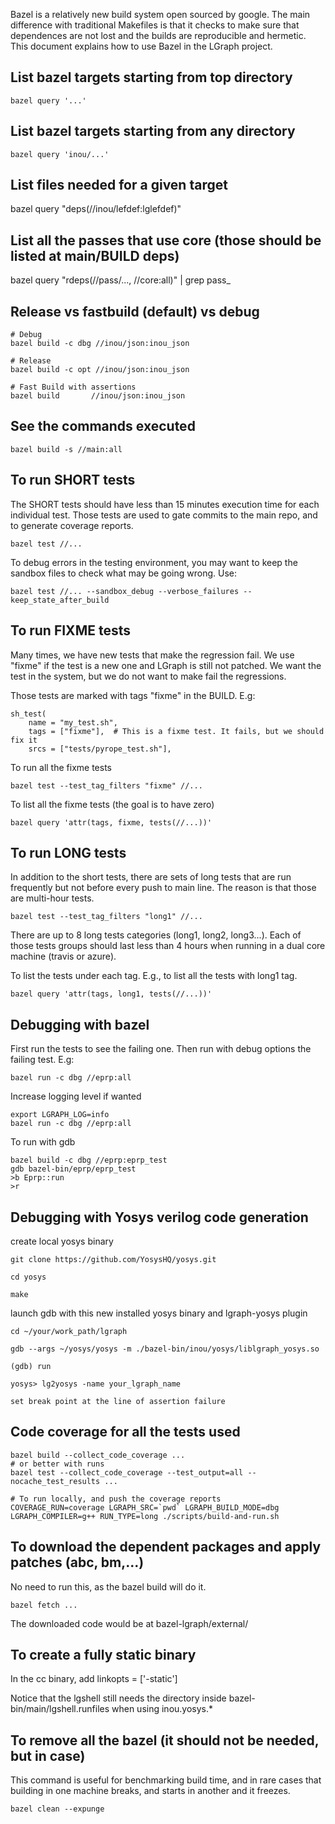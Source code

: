 
Bazel is a relatively new build system open sourced by google. The main difference
with traditional Makefiles is that it checks to make sure that dependences are not
lost and the builds are reproducible and hermetic. This document explains how
to use Bazel in the LGraph project.

## List bazel targets starting from top directory

    bazel query '...'

## List bazel targets starting from any directory

    bazel query 'inou/...'

## List files needed for a given target

   bazel query "deps(//inou/lefdef:lglefdef)"

## List all the passes that use core (those should be listed at main/BUILD deps)

   bazel query "rdeps(//pass/..., //core:all)" | grep pass_

## Release vs fastbuild (default) vs debug

    # Debug
    bazel build -c dbg //inou/json:inou_json

    # Release
    bazel build -c opt //inou/json:inou_json

    # Fast Build with assertions
    bazel build       //inou/json:inou_json

## See the commands executed

    bazel build -s //main:all

## To run SHORT tests

The SHORT tests should have less than 15 minutes execution time for each
individual test. Those tests are used to gate commits to the main repo,
and to generate coverage reports.

    bazel test //...

To debug errors in the testing environment, you may want to keep the sandbox
files to check what may be going wrong. Use:

    bazel test //... --sandbox_debug --verbose_failures --keep_state_after_build

## To run FIXME tests

Many times, we have new tests that make the regression fail. We use "fixme" if
the test is a new one and LGraph is still not patched. We want the test in the system,
but we do not want to make fail the regressions.

Those tests are marked with tags "fixme" in the BUILD. E.g:

    sh_test(
        name = "my_test.sh",
        tags = ["fixme"],  # This is a fixme test. It fails, but we should fix it
        srcs = ["tests/pyrope_test.sh"],

To run all the fixme tests

    bazel test --test_tag_filters "fixme" //...

To list all the fixme tests (the goal is to have zero)

    bazel query 'attr(tags, fixme, tests(//...))'

## To run LONG tests

In addition to the short tests, there are sets of long tests that are run frequently
but not before every push to main line. The reason is that those are multi-hour
tests.

    bazel test --test_tag_filters "long1" //...

There are up to 8 long tests categories (long1, long2, long3...). Each of those
tests groups should last less than 4 hours when running in a dual core machine
(travis or azure).

To list the tests under each tag. E.g., to list all the tests with long1 tag.

    bazel query 'attr(tags, long1, tests(//...))'

## Debugging with bazel

First run the tests to see the failing one. Then run with debug options
the failing test. E.g:

    bazel run -c dbg //eprp:all

Increase logging level if wanted

    export LGRAPH_LOG=info
    bazel run -c dbg //eprp:all

To run with gdb

    bazel build -c dbg //eprp:eprp_test
    gdb bazel-bin/eprp/eprp_test
    >b Eprp::run
    >r

## Debugging with Yosys verilog code generation

create local yosys binary 
    
    git clone https://github.com/YosysHQ/yosys.git

    cd yosys

    make 

launch gdb with this new installed yosys binary and lgraph-yosys plugin

    cd ~/your/work_path/lgraph
    
    gdb --args ~/yosys/yosys -m ./bazel-bin/inou/yosys/liblgraph_yosys.so

    (gdb) run

    yosys> lg2yosys -name your_lgraph_name

    set break point at the line of assertion failure 

## Code coverage for all the tests used

    bazel build --collect_code_coverage ...
    # or better with runs
    bazel test --collect_code_coverage --test_output=all --nocache_test_results ...

    # To run locally, and push the coverage reports
    COVERAGE_RUN=coverage LGRAPH_SRC=`pwd` LGRAPH_BUILD_MODE=dbg LGRAPH_COMPILER=g++ RUN_TYPE=long ./scripts/build-and-run.sh

## To download the dependent packages and apply patches (abc, bm,...)

No need to run this, as the bazel build will do it.

    bazel fetch ...

The downloaded code would be at bazel-lgraph/external/

## To create a fully static binary

In the cc binary, add linkopts = ['-static']

Notice that the lgshell still needs the directory inside
bazel-bin/main/lgshell.runfiles when using inou.yosys.\*

## To remove all the bazel (it should not be needed, but in case)

This command is useful for benchmarking build time, and in rare cases that
building in one machine breaks, and starts in another and it freezes.

    bazel clean --expunge

